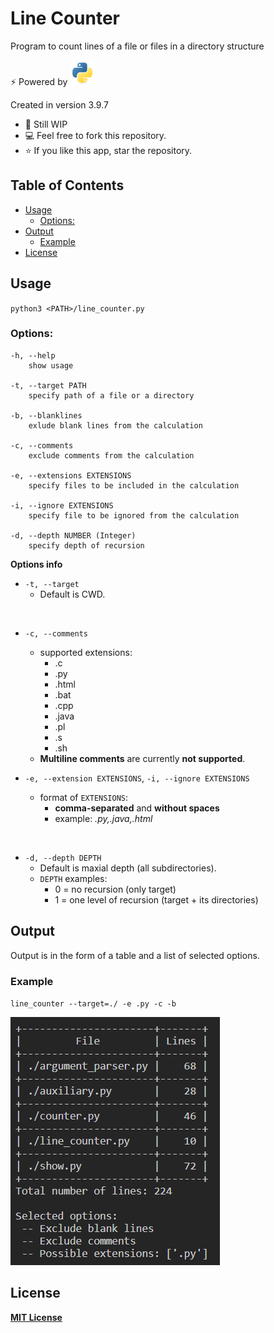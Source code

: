 # Line Counter <!-- omit in toc -->
Program to count lines of a file or files in a directory structure

:zap: Powered by 
    <a href="https://www.python.org" target="_blank"> <img src="https://raw.githubusercontent.com/devicons/devicon/master/icons/python/python-original.svg" alt="python" width="40" height="40"/></a>
 
Created in version 3.9.7

+ :construction: Still WIP
+ :computer: Feel free to fork this repository.
+ :star: If you like this app, star the repository.

## Table of Contents <!-- omit in toc -->
- [Usage](#usage)
  - [Options:](#options)
- [Output](#output)
  - [Example](#example)
- [License](#license)

## Usage
`python3 <PATH>/line_counter.py`

### Options:
```
-h, --help
    show usage

-t, --target PATH
    specify path of a file or a directory

-b, --blanklines
    exlude blank lines from the calculation

-c, --comments
    exclude comments from the calculation

-e, --extensions EXTENSIONS
    specify files to be included in the calculation

-i, --ignore EXTENSIONS
    specify file to be ignored from the calculation

-d, --depth NUMBER (Integer)
    specify depth of recursion
```

**Options info**
+ `-t, --target`
  + Default is CWD.

<br>

+ `-c, --comments`
  + supported extensions:
    + .c
    + .py
    + .html
    + .bat
    + .cpp
    + .java
    + .pl
    + .s
    + .sh
  + **Multiline comments** are currently **not supported**.

+ `-e, --extension EXTENSIONS`, `-i, --ignore EXTENSIONS`
  + format of `EXTENSIONS`:
    + **comma-separated** and **without spaces**
    + example: *.py,.java,.html*

<br>

+ `-d, --depth DEPTH`
  + Default is maxial depth (all subdirectories).
  + `DEPTH` examples:
    + 0 = no recursion (only target)
    + 1 = one level of recursion (target + its directories)

## Output
Output is in the form of a table and a list of selected options.

### Example
`line_counter --target=./ -e .py -c -b`

![example_output](./img/example_output.png "Example Output")
## License
[**MIT License**](./LICENSE)
